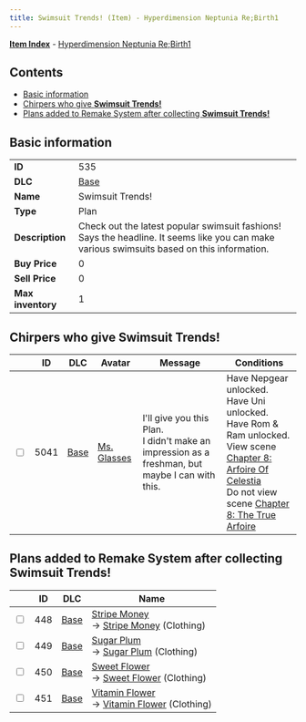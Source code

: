```yaml
---
title: Swimsuit Trends! (Item) - Hyperdimension Neptunia Re;Birth1
---
```


[**Item Index**](/neptunia/rb1/item/index.html) - [Hyperdimension Neptunia Re;Birth1](/neptunia/rb1)

## Contents

- [Basic information](#basic-information)
- [Chirpers who give **Swimsuit Trends!**](#chirpers-who-give-swimsuit-trends)
- [Plans added to Remake System after collecting **Swimsuit Trends!**](#plans-added-to-remake-system-after-collecting-swimsuit-trends)
## Basic information

|   |   |
| -- | -- |
| **ID** | 535 |
| **DLC** | [Base](/neptunia/rb1/dlc/1-base.html) |
| **Name** | Swimsuit Trends! |
| **Type** | Plan |
| **Description** | Check out the latest popular swimsuit fashions! Says the headline. It seems like you can make various swimsuits based on this information. |
| **Buy Price** | 0 |
| **Sell Price** | 0 |
| **Max inventory** | 1 |


## Chirpers who give **Swimsuit Trends!**

|    | ID | DLC | Avatar | Message | Conditions |
| -- | -- | --- | ------ | ------- | ---------- |
| <input type="checkbox" id="rb1-chirper-event-1-5041" class="trackbox" /> | 5041 | [Base](/neptunia/rb1/dlc/1-base.html) | [Ms. Glasses](/neptunia/rb1/undefined/1-221-ms-glasses.html) | I'll give you this Plan.<br />I didn't make an impression as a freshman, but maybe I can with this. | Have Nepgear unlocked.<br />Have Uni unlocked.<br />Have Rom & Ram unlocked.<br />View scene [Chapter 8: Arfoire Of Celestia](/neptunia/rb1/scene/1-801-chapter-8-arfoire-of-celestia.html)<br />Do not view scene [Chapter 8: The True Arfoire](/neptunia/rb1/scene/1-807-chapter-8-the-true-arfoire.html) |


## Plans added to Remake System after collecting **Swimsuit Trends!**

|    | ID | DLC | Name |
| -- | -- | --- | ---- |
| <input type="checkbox" id="rb1-remake-1-448" class="trackbox" /> | 448 | [Base](/neptunia/rb1/dlc/1-base.html) | [Stripe Money](/neptunia/rb1/remake/1-448-stripe-money.html)<br /> → [Stripe Money](/neptunia/rb1/item/1-2872-stripe-money.html) (Clothing) |
| <input type="checkbox" id="rb1-remake-1-449" class="trackbox" /> | 449 | [Base](/neptunia/rb1/dlc/1-base.html) | [Sugar Plum](/neptunia/rb1/remake/1-449-sugar-plum.html)<br /> → [Sugar Plum](/neptunia/rb1/item/1-2888-sugar-plum.html) (Clothing) |
| <input type="checkbox" id="rb1-remake-1-450" class="trackbox" /> | 450 | [Base](/neptunia/rb1/dlc/1-base.html) | [Sweet Flower](/neptunia/rb1/remake/1-450-sweet-flower.html)<br /> → [Sweet Flower](/neptunia/rb1/item/1-2896-sweet-flower.html) (Clothing) |
| <input type="checkbox" id="rb1-remake-1-451" class="trackbox" /> | 451 | [Base](/neptunia/rb1/dlc/1-base.html) | [Vitamin Flower](/neptunia/rb1/remake/1-451-vitamin-flower.html)<br /> → [Vitamin Flower](/neptunia/rb1/item/1-2904-vitamin-flower.html) (Clothing) |
